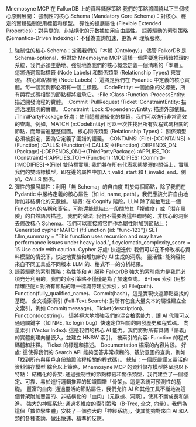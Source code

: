 Mnemosyne MCP 在 FalkorDB 上的資料儲存策略
我們的策略將圍繞以下三個核心原則展開：
強制性的核心 Schema (Mandatory Core Schema)：對核心、穩定的實體強制使用標籤和類型。
彈性的擴展屬性 (Flexible Extended Properties)：對易變的、非結構化的元數據使用自由屬性。
語義驅動的索引策略 (Semantics-Driven Indexing)：不僅為查詢加速，更為 AI 理解服務。
1. 強制性的核心 Schema：定義我們的「本體 (Ontology)」
儘管 FalkorDB 是 Schema-optional，但對於 Mnemosyne MCP 這樣一個需要進行精確推理的系統，我們必須主動地、強制地為我們的核心概念定義一個清晰的「本體」。這將通過節點標籤 (Node Labels) 和關係類型 (Relationship Types) 來實現。
核心節點標籤 (Node Labels)：
這將是我們在 Pydantic 中定義的核心實體。每一個實例都必須有一個主標籤。
:CodeEntity: 一個抽象的父標籤，所有與程式碼相關的節點都將繼承它。
:File
:Class
:Function
:ProcessEntity: 描述開發流程的實體。
:Commit
:PullRequest
:Ticket
:ConstraintEntity: 描述治理規則的實體。
:Constraint
:Lock
:DependencyEntity: 描述外部依賴。
:ThirdPartyPackage
好處：使用這種層級化的標籤，我們可以進行非常高效的查詢。例如，MATCH (n:CodeEntity) 可以一次性找出所有與程式碼相關的節點，而無需遍歷整個圖。
核心關係類型 (Relationship Types)：
關係類型必須被指定，因為它定義了圖譜的語義。
:CONTAINS: (File)-[:CONTAINS]->(Function)
:CALLS: (Function)-[:CALLS]->(Function)
:DEPENDS_ON: (Package)-[:DEPENDS_ON]->(ThirdPartyPackage)
:APPLIES_TO: (Constraint)-[:APPLIES_TO]->(Function)
:MODIFIES: (Commit)-[:MODIFIES]->(File)
雙時標實現: 我們將在所有代表狀態變遷的關係上，實現我們的雙時標模型，即在邊的屬性中加入 t_valid_start 和 t_invalid_end。例如，CALLS 關係。
2. 彈性的擴展屬性：利用「無 Schema」的自由度
對於每個節點，除了我們在 Pydantic 中嚴格定義的核心屬性（如 id, name, path），我們應該允許自由地附加非結構化的元數據。
場景: 在 Cognify 階段，LLM 除了能抽取出一個 Function 的名稱和簽名，可能還能總結出一段關於其「複雜度」或「潛在風險」的自然語言描述。
我們的做法: 我們不需要為這些臨時的、非核心的洞察去修改核心 Schema。我們可以直接將它們作為屬性附加到節點上：
Generated cypher
MATCH (f:Function {id: "func-123"})
SET f.llm_summary = "This function uses recursion and may have performance issues under heavy load.",
    f.cyclomatic_complexity_score = 15
Use code with caution.
Cypher
好處:
快速迭代: 我們可以在不修改核心資料模型的情況下，快速地實驗和增加新的 AI 生成的洞察。
靈活性: 能夠容納來自不同工具或不同版本 LLM 的、格式不一的分析結果。
3. 語義驅動的索引策略：為性能和 AI 服務
FalkorDB 強大的索引能力是我們必須充分利用的。我們的索引策略不僅僅是為了加速查詢。
B-Tree 索引 (用於精確匹配):
對所有節點的唯一標識符建立索引，如 File(path)、Function(fully_qualified_name)、Commit(hash)。這是實現快速節點查找的基礎。
全文檢索索引 (Full-Text Search):
對所有包含大量文本的屬性建立全文索引，例如 Commit(message)、Ticket(description)、Function(docstring)。
這將極大地增強我們的混合檢索能力，讓 AI 代理可以通過關鍵字（如 NPE, fix login bug）快速定位相關的開發歷史和程式碼。
向量索引 (Vector Index):
這是我們的核心 AI 能力。我們將對所有具備「語義」的實體創建向量嵌入，並建立 HNSW 索引。
被索引的內容:
Function 的程式碼體和註釋。
Ticket 的標題和描述。
Documentation 檔案的內容片段。
好處: 這使得我們的 Search API 能夠回答非常模糊的、基於意圖的查詢，例如「找到所有與用戶身份驗證流程相關的程式碼」。
總結：一個既嚴謹又靈活的資料儲存模型
綜合以上策略，Mnemosyne MCP 的資料儲存模型將呈現以下特點：
結構化的骨架: 通過強制性的節點標籤和關係類型，我們建立了一個穩定、可靠、易於進行邏輯推理的知識圖譜「骨架」。這是系統可預測性的基礎。
豐富的血肉: 通過靈活的節點屬性，我們允許 AI 和其他工具不斷地為這個骨架附加豐富的、非結構化的「血肉」（元數據、洞察），使其不斷成長和演進。
強大的神經系統: 通過多維度的索引策略（B-Tree, 全文, 向量），我們為這個「數位孿生體」安裝了一個強大的「神經系統」，使其能夠對來自 AI 和人類的各種查詢，做出快速、精準的反應。
